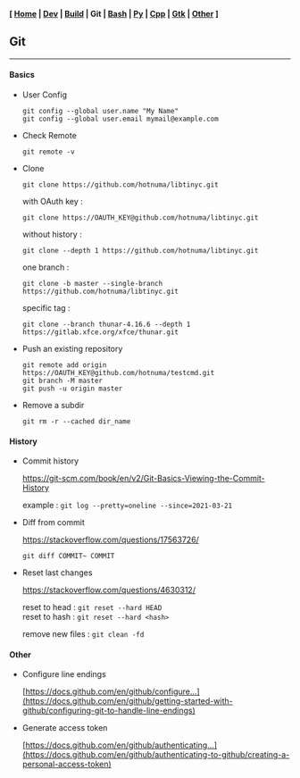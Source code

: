 <link href="../style.css" rel="stylesheet"></link>

**[ [Home](../index.html) | [Dev](00-dev.html) | [Build](05-build.html) | Git | [Bash](15-bash.html) | [Py](20-python.html) | [Cpp](25-cpp.html) | [Gtk](30-gtk.html) | [Other](99-other.html) ]**

## Git

---

#### Basics

* User Config
    
    ```
    git config --global user.name "My Name"
    git config --global user.email mymail@example.com
    ```

* Check Remote

    `git remote -v`

* Clone

    `git clone https://github.com/hotnuma/libtinyc.git`
    
    with OAuth key :
    
    `git clone https://OAUTH_KEY@github.com/hotnuma/libtinyc.git`
    
    without history :
    
    `git clone --depth 1 https://github.com/hotnuma/libtinyc.git`
    
    one branch :
    
    `git clone -b master --single-branch https://github.com/hotnuma/libtinyc.git`

    specific tag :
    
    `git clone --branch thunar-4.16.6 --depth 1 https://gitlab.xfce.org/xfce/thunar.git`

* Push an existing repository
    
    ```
    git remote add origin https://OAUTH_KEY@github.com/hotnuma/testcmd.git
    git branch -M master
    git push -u origin master
    ```

* Remove a subdir

    `git rm -r --cached dir_name`


#### History

* Commit history
    
    https://git-scm.com/book/en/v2/Git-Basics-Viewing-the-Commit-History  
    
    example : `git log --pretty=oneline --since=2021-03-21`

* Diff from commit
    
    https://stackoverflow.com/questions/17563726/  
    
    `git diff COMMIT~ COMMIT`

* Reset last changes
    
    https://stackoverflow.com/questions/4630312/  
    
    reset to head : `git reset --hard HEAD`  
    reset to hash : `git reset --hard <hash>`  
    
    remove new files : `git clean -fd`


#### Other

* Configure line endings
    
    [https://docs.github.com/en/github/configure...](https://docs.github.com/en/github/getting-started-with-github/configuring-git-to-handle-line-endings)  

* Generate access token
    
    [https://docs.github.com/en/github/authenticating...](https://docs.github.com/en/github/authenticating-to-github/creating-a-personal-access-token)  

<br/>


